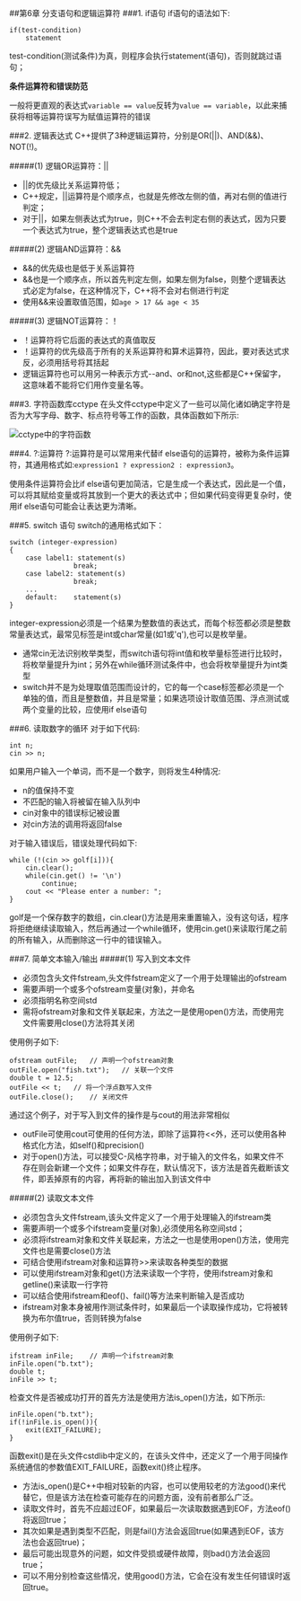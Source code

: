 ##第6章 分支语句和逻辑运算符
###1. if语句
if语句的语法如下:

    if(test-condition)
        statement
test-condition(测试条件)为真，则程序会执行statement(语句)，否则就跳过语句；

**条件运算符和错误防范**

一般将更直观的表达式`variable == value`反转为`value == variable`，以此来捕获将相等运算符误写为赋值运算符的错误

###2. 逻辑表达式
C++提供了3种逻辑运算符，分别是OR(||)、AND(&&)、NOT(!)。

#####(1) 逻辑OR运算符：||
* ||的优先级比关系运算符低；
* C++规定，||运算符是个顺序点，也就是先修改左侧的值，再对右侧的值进行判定；
* 对于||，如果左侧表达式为true，则C++不会去判定右侧的表达式，因为只要一个表达式为true，整个逻辑表达式也是true

#####(2) 逻辑AND运算符：&&
* &&的优先级也是低于关系运算符
* &&也是一个顺序点，所以首先判定左侧，如果左侧为false，则整个逻辑表达式必定为false，在这种情况下，C++将不会对右侧进行判定
* 使用&&来设置取值范围，如`age > 17 && age < 35`

#####(3) 逻辑NOT运算符：！
* ！运算符将它后面的表达式的真值取反
* ！运算符的优先级高于所有的关系运算符和算术运算符，因此，要对表达式求反，必须用括号将其括起
* 逻辑运算符也可以用另一种表示方式--and、or和not,这些都是C++保留字，这意味着不能将它们用作变量名等。

###3. 字符函数库cctype
在头文件cctype中定义了一些可以简化诸如确定字符是否为大写字母、数字、标点符号等工作的函数，具体函数如下所示:

![cctype中的字符函数](https://raw.githubusercontent.com/ccc013/Study-Notes/master/images/cctype%E4%B8%AD%E7%9A%84%E5%AD%97%E7%AC%A6%E6%95%B0.png "cctype中的字符函数")

###4. ?:运算符
?:运算符是可以常用来代替if else语句的运算符，被称为条件运算符，其通用格式如:`expression1 ? expression2 : expression3`。

使用条件运算符会比if else语句更加简洁，它是生成一个表达式，因此是一个值，可以将其赋给变量或将其放到一个更大的表达式中；但如果代码变得更复杂时，使用if else语句可能会让表达更为清晰。

###5. switch 语句
switch的通用格式如下：

    switch (integer-expression)
    {
        case label1: statement(s)
                    break;
        case label2: statement(s)
                    break;
        ...
        default:    statement(s)
    }
integer-expression必须是一个结果为整数值的表达式，而每个标签都必须是整数常量表达式，最常见标签是int或char常量(如1或'q'),也可以是枚举量。

* 通常cin无法识别枚举类型，而switch语句将int值和枚举量标签进行比较时，将枚举量提升为int；另外在while循环测试条件中，也会将枚举量提升为int类型
* switch并不是为处理取值范围而设计的，它的每一个case标签都必须是一个单独的值，而且是整数值，并且是常量；如果选项设计取值范围、浮点测试或两个变量的比较，应使用if else语句

###6. 读取数字的循环
对于如下代码:

    int n;
    cin >> n;
如果用户输入一个单词，而不是一个数字，则将发生4种情况:
    
  * n的值保持不变
  * 不匹配的输入将被留在输入队列中
  * cin对象中的错误标记被设置
  * 对cin方法的调用将返回false

对于输入错误后，错误处理代码如下:

    while (!(cin >> golf[i])){
        cin.clear();
        while(cin.get() != '\n')
            continue;
        cout << "Please enter a number: ";
    }
golf是一个保存数字的数组，cin.clear()方法是用来重置输入，没有这句话，程序将拒绝继续读取输入，然后再通过一个while循环，使用cin.get()来读取行尾之前的所有输入，从而删除这一行中的错误输入。

###7. 简单文本输入/输出
#####(1) 写入到文本文件
* 必须包含头文件fstream,头文件fstream定义了一个用于处理输出的ofstream
* 需要声明一个或多个ofstream变量(对象)，并命名
* 必须指明名称空间std
* 需将ofstream对象和文件关联起来，方法之一是使用open()方法，而使用完文件需要用close()方法将其关闭

使用例子如下:

    ofstream outFile;   // 声明一个ofstream对象
    outFile.open("fish.txt");   // 关联一个文件
    double t = 12.5;
    outFile << t;   // 将一个浮点数写入文件
    outFile.close();    // 关闭文件
通过这个例子，对于写入到文件的操作是与cout的用法非常相似

* outFile可使用cout可使用的任何方法，即除了运算符<<外，还可以使用各种格式化方法，如self()和precision()
* 对于open()方法，可以接受C-风格字符串，对于输入的文件名，如果文件不存在则会新建一个文件；如果文件存在，默认情况下，该方法是首先截断该文件，即丢掉原有的内容，再将新的输出加入到该文件中

#####(2) 读取文本文件
* 必须包含头文件fstream,该头文件定义了一个用于处理输入的ifstream类
* 需要声明一个或多个ifstream变量(对象),必须使用名称空间std；
* 必须将ifstream对象和文件关联起来，方法之一也是使用open()方法，使用完文件也是需要close()方法
* 可结合使用ifstream对象和运算符>>来读取各种类型的数据
* 可以使用ifstream对象和get()方法来读取一个字符，使用ifstream对象和getline()来读取一行字符
* 可以结合使用ifstream和eof()、fail()等方法来判断输入是否成功
* ifstream对象本身被用作测试条件时，如果最后一个读取操作成功，它将被转换为布尔值true，否则转换为false

使用例子如下:

    ifstream inFile;    // 声明一个ifstream对象
    inFile.open("b.txt");
    double t;
    inFile >> t;
检查文件是否被成功打开的首先方法是使用方法is_open()方法，如下所示:

    inFile.open("b.txt");
    if(!inFile.is_open()){
        exit(EXIT_FAILURE);
    }
函数exit()是在头文件cstdlib中定义的，在该头文件中，还定义了一个用于同操作系统通信的参数值EXIT_FAILURE，函数exit()终止程序。

* 方法is_open()是C++中相对较新的内容，也可以使用较老的方法good()来代替它，但是该方法在检查可能存在的问题方面，没有前者那么广泛。
* 读取文件时，首先不应超过EOF，如果最后一次读取数据遇到EOF，方法eof()将返回true；
* 其次如果是遇到类型不匹配，则是fail()方法会返回true(如果遇到EOF，该方法也会返回true)；
* 最后可能出现意外的问题，如文件受损或硬件故障，则bad()方法会返回true；
* 可以不用分别检查这些情况，使用good()方法，它会在没有发生任何错误时返回true。

